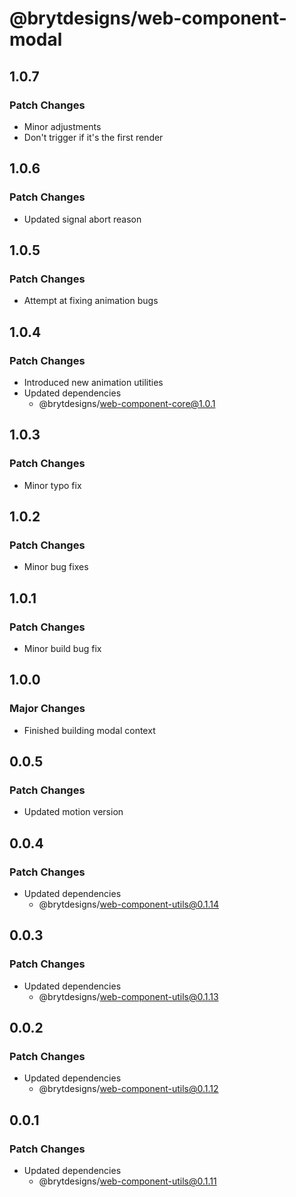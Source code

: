 # @brytdesigns/web-component-modal

## 1.0.7

### Patch Changes

- Minor adjustments
- Don't trigger if it's the first render

## 1.0.6

### Patch Changes

- Updated signal abort reason

## 1.0.5

### Patch Changes

- Attempt at fixing animation bugs

## 1.0.4

### Patch Changes

- Introduced new animation utilities
- Updated dependencies
  - @brytdesigns/web-component-core@1.0.1

## 1.0.3

### Patch Changes

- Minor typo fix

## 1.0.2

### Patch Changes

- Minor bug fixes

## 1.0.1

### Patch Changes

- Minor build bug fix

## 1.0.0

### Major Changes

- Finished building modal context

## 0.0.5

### Patch Changes

- Updated motion version

## 0.0.4

### Patch Changes

- Updated dependencies
  - @brytdesigns/web-component-utils@0.1.14

## 0.0.3

### Patch Changes

- Updated dependencies
  - @brytdesigns/web-component-utils@0.1.13

## 0.0.2

### Patch Changes

- Updated dependencies
  - @brytdesigns/web-component-utils@0.1.12

## 0.0.1

### Patch Changes

- Updated dependencies
  - @brytdesigns/web-component-utils@0.1.11
